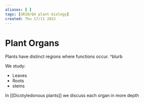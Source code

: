 ```yaml
---
aliases: [ ]
tags: [GR10/Q4 plant-biology]
created: Thu 17/11 2022
---
```

# Plant Organs
Plants have distinct regions where functions occur. ^blurb

We study:
- Leaves
- Roots
- stems

In [[Dicotyledonous plants]] we discuss each organ in more depth

